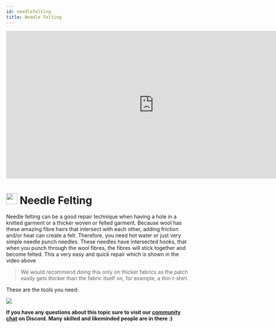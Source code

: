 ```yaml
---
id: needlefelting
title: Needle Felting
---
```

<div class="videocontainer">
  <iframe width="800" height="400" src="https://www.youtube.com/embed/Zav6cz1m_F8" frameborder="0" allow="accelerometer; autoplay; encrypted-media; gyroscope; picture-in-picture" allowfullscreen></iframe>
</div>

# <img src="../assets/icons/repair_needle-felting.png" width="30" height="30"/> Needle Felting
Needle felting can be a good repair technique when having a hole in a knitted garment or a thicker woven or felted garment. Because wool has these amazing fibre hairs that intersect with each other, adding friction and/or heat can create a felt. Therefore, you need hot water or just very simple needle punch needles. These needles have intersected hooks, that when you punch through the wool fibres, the fibres will stick together and become felted. This a very easy and quick repair which is shown in the video above

> We would recommend doing this only on thicker fabrics as the patch easily gets thicker than the fabric itself on, for example, a thin t-shirt.



These are the tools you need:

<img src="../assets/repair/needle_felting.jpg"/>



**If you have any questions about this topic sure to visit our [community chat](https://discord.com/invite/SSBrzeR) on Discord. Many skilled and likeminded people are in there :)**
